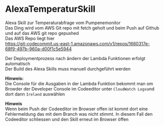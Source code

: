 # AlexaTemperaturSkill
Alexa Skill zur Temperaturabfrage vom Pumpenemonitor  
Das Ding wird vom AWS Git repo mit fetch geholt und beim Push auf Github und auf das AWS git repo gepushed  
Das AWS Repo liegt hier  
https://git-codecommit.us-east-1.amazonaws.com/v1/repos/1660317e-68f9-497b-960a-d00f1c5e5944

Der Deploymentprozess nach ändern der Lambda Funktionen erfolgt automatisch  
Der Build des Alexa Skills muss manuell durchgeführt werden

**Hinweis:**  
Die Console für die Ausgaben in der Lambda Funktion bekommt man om Browder der Developer Console im Codeeditor unter `CloudWatch Logs`und dort dann `Ireland` auswählen

**Hinweis**  
Wenn beim Push der Codeeditor im Browser offen ist kommt dort eine Fehlermeldung das mit dem Branch was nicht stimmt. In diesem Fall den Codeeditor schliessen und den Skill erneut im Browser öffen
